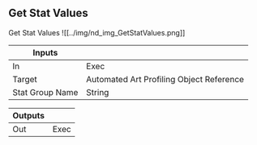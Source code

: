 ## Get Stat Values
Get Stat Values
![[../img/nd_img_GetStatValues.png]]

|Inputs||
|--|--|
| In | Exec |
| Target | Automated Art Profiling Object Reference |
| Stat Group Name | String |

|Outputs||
|--|--|
| Out | Exec |
